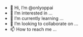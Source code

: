 - 👋 Hi, I’m @onlyoppai
- 👀 I’m interested in ...
- 🌱 I’m currently learning ...
- 💞️ I’m looking to collaborate on ...
- 📫 How to reach me ...

<!---
onlyoppai/onlyoppai is a ✨ special ✨ repository because its `README.md` (this file) appears on your GitHub profile.
You can click the Preview link to take a look at your changes.
--->
